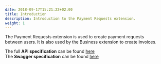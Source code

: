 ```yaml
---
date: 2018-09-17T15:21:22+02:00
title: Introduction
description: Introduction to the Payment Requests extension.
weight: 1
---
```


The Payment Requests extension is used to create payment requests between users. It is also used by the Business extension to create invoices.

<aside class="notice">
The full <strong>API specification</strong> can be found <a href="https://payment-requests.services.rehive.io">here</a>
</aside>

<aside class="notice">
The <strong>Swagger specification</strong> can be found <a href="https://payment-requests.services.rehive.io/swagger/">here</a>
</aside>
